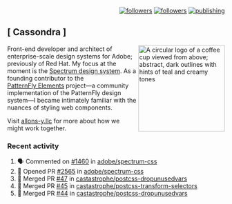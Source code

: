 <p align="right"><a rel="me" href="https://front-end.social/@castastrophe">
    <img alt="followers" title="Follow me on Mastodon" src="https://img.shields.io/mastodon/follow/109297102751309835?domain=https%3A%2F%2Ffront-end.social&label=Follow&logo=mastodon&logoColor=white&style=for-the-badge&labelColor=008080&color=006969"/></a>
  <a href="https://codepen.io/castastrophe/">
    <img alt="followers" title="Follow me on CodePen" src="https://img.shields.io/badge/23-1?color=640464&labelColor=7c007c&style=for-the-badge&logo=codepen&label=Follow"/></a>
<a href="https://castastrophe.medium.com/">
    <img alt="publishing" title="View articles on Medium" src="https://img.shields.io/badge/107-1?color=666&labelColor=444&label=subscribe&logo=medium&logoColor=white&style=for-the-badge"/></a>
</p>

## [&nbsp;Cassondra&nbsp;]

<img align="right" src="https://github-production-user-asset-6210df.s3.amazonaws.com/1840295/253016758-ba468774-1cd3-42c2-8f43-947b5eeb5edf.png" height="200" alt="A circular logo of a coffee cup viewed from above; abstract, dark outlines with hints of teal and creamy tones">

Front-end developer and architect of enterprise-scale design systems for Adobe; previously of Red Hat. My focus at the moment is the [Spectrum design system](https://github.com/adobe/spectrum-css). As a founding contributor to the [PatternFly&nbsp;Elements](https://github.com/patternfly/patternfly-elements) project&mdash;a community implementation of the PatternFly design system&mdash;I became intimately familiar with the nuances of styling web components.

Visit [allons-y.llc](http://allons-y.llc/) for more about how we might work together.

### Recent activity

<!--START_SECTION:activity-->
1. 🗣 Commented on [#1460](https://github.com/adobe/spectrum-css/issues/1460#issuecomment-1967322421) in [adobe/spectrum-css](https://github.com/adobe/spectrum-css)
2. 💪 Opened PR [#2565](https://github.com/adobe/spectrum-css/pull/2565) in [adobe/spectrum-css](https://github.com/adobe/spectrum-css)
3. 🎉 Merged PR [#47](https://github.com/castastrophe/postcss-dropunusedvars/pull/47) in [castastrophe/postcss-dropunusedvars](https://github.com/castastrophe/postcss-dropunusedvars)
4. 🎉 Merged PR [#45](https://github.com/castastrophe/postcss-transform-selectors/pull/45) in [castastrophe/postcss-transform-selectors](https://github.com/castastrophe/postcss-transform-selectors)
5. 🎉 Merged PR [#44](https://github.com/castastrophe/postcss-dropunusedvars/pull/44) in [castastrophe/postcss-dropunusedvars](https://github.com/castastrophe/postcss-dropunusedvars)
<!--END_SECTION:activity-->
